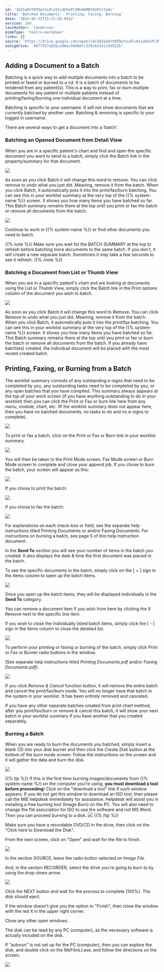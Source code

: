 ```yaml
---
id: '1Ed1w6YtNTDw7vLOlc6tidUSvPCZMndbMNf02HtIfpAs'
title: 'Batched Documents - Printing, Faxing, Burning'
date: '2024-02-12T15:22:26.042Z'
version: 109
lastAuthor: 'janderson'
mimeType: 'text/x-markdown'
links: []
source: 'https://drive.google.com/open?id=1Ed1w6YtNTDw7vLOlc6tidUSvPCZMndbMNf02HtIfpAs'
wikigdrive: '4877557a92bc296ec58d6bfc335c6143133d522b'
---
```

## Adding a Document to a Batch

Batching is a quick way to add multiple documents into a batch to be printed or faxed or burned to a cd. It is a batch of documents to be rendered from any patient(s). This is a way to print, fax or burn multiple documents for any patient or multiple patients instead of printing/faxing/burning one individual document at a time.

Batching is specific to your username. It will not show documents that are currently batched by another user. Batching & removing is specific to your logged in username.

There are several ways to get a document into a ‘batch'.

### Batching an Opened Document from Detail View

When you are in a specific patient's chart and find and open the specific document you want to send to a batch, simply click the Batch link in the property/summary for that document.

![](../batched-documents-printing-faxing-burning.assets/4615062a62c5fb0e4fb45d0b4a2e9dfd.png)

As soon as you click Batch it will change this word to remove. You can click remove to undo what you just did. Meaning, remove it from the batch. When you click Batch, it automatically puts it into the print/fax/burn batching. You can see this in your worklist summary at the very top of the {{% system-name %}} screen. It shows you how many items you have batched so far. This Batch summary remains there at the top until you print or fax the batch or remove all documents from the batch.

![](../batched-documents-printing-faxing-burning.assets/606ae95ec43ea538af56727a00430b81.png)

Continue to work in {{% system-name %}} or find other documents you need to batch.

{{% note %}}
Make sure you wait for the BATCH SUMMARY at the top to refresh before batching more documents to the same batch. If you don't, it will create a new separate batch. Sometimes it may take a few seconds to see it refresh.
{{% /note %}}

### Batching a Document from List or Thumb View

When you are in a specific patient's chart and are looking at documents using the List or Thumb View, simply click the Batch link in the Print options column of the document you wish to batch.

![](../batched-documents-printing-faxing-burning.assets/d036176ad1d95724abe0fa0ccbe2e0ff.png)

As soon as you click Batch it will change this word to Remove. You can click Remove to undo what you just did. Meaning, remove it from the batch. When you click Batch, it automatically puts it into the print/fax batching. You can see this in your worklist summary at the very top of the {{% system-name %}} screen. It shows you how many items you have batched so far. This Batch summary remains there at the top until you print or fax or burn the batch or remove all documents from the batch. If you already have batch(es) created, the individual document will be placed with the most recent created batch.

## Printing, Faxing, or Burning from a Batch

The worklist summary consists of any outstanding e-signs that need to be completed by you, any outstanding tasks need to be completed by you, or any open batches that you have compiled. This summary always appears at the top of your work screen (if you have anything outstanding to do in your worklist) then you can click the Print or Fax or burn link here from any menu, module, chart, etc. (If the worklist summary does not appear here, then you have no batched documents, no tasks to do and no e-signs to complete).

![](../batched-documents-printing-faxing-burning.assets/94d1f016a5ceb26734632e67a9cd3e7f.png)

To print or fax a batch, click on the Print or Fax or Burn link in your worklist summary.

![](../batched-documents-printing-faxing-burning.assets/2392c03d27cdb4a2239b3052f414475b.png)

You will then be taken to the Print Mode screen, Fax Mode screen or Burn Mode screen to complete and close your append job. If you chose to burn the batch, your screen will appear as this:

![](../batched-documents-printing-faxing-burning.assets/d86bca9df3a9527a20525259a3da1394.png)

If you chose to print the batch:

![](../batched-documents-printing-faxing-burning.assets/40873832f9319a33c649dc5970005e5d.png)

If you chose to fax the batch:

![](../batched-documents-printing-faxing-burning.assets/0d0ddaa0286348109ad24215566cadaa.png)

For explanations on each check-box or field, see the separate help instructions titled Printing Documents or and/or Faxing Documents. For instructions on burning a batch, see page 5 of this help instruction document.

In the **Send To** section you will see your number of items in the batch you created. It also displays the date & time the first document was placed in the batch.

To see the specific documents in the batch, simply click on the [ + ] sign in the items column to open up the batch items.

![](../batched-documents-printing-faxing-burning.assets/4f627ad339b6a79629fbc282efd50eca.png)

Once you open up the batch items, they will be displayed individually in the **Send To** category.

You can remove a document item if you wish from here by clicking the X Remove next to the specific line item.

If you wish to close the individually listed batch items, simply click the [ - ] sign in the items column to close the detailed list.

![](../batched-documents-printing-faxing-burning.assets/47596a110792e94eb61740955ae6676e.png)

To perform your printing or faxing or burning of the batch, simply click Print or Fax or Burner radio buttons in the window.

(See separate help instructions titled *Printing Documents.pdf* and/or *Faxing Documents.pdf*).

![](../batched-documents-printing-faxing-burning.assets/40873832f9319a33c649dc5970005e5d.png)

If you click *Remove & Cancel* function button, it will remove the entire batch and cancel the print/fax/burn mode. You will no longer have that batch in the system in your worklist. It has been entirely removed and canceled.

If you have any other separate batches created from print chart method, after you print/fax/burn or remove & cancel this batch, it will show your next batch in your worklist summary if you have another that you created separately.

### Burning a Batch

When you are ready to burn the documents you batched, simply insert a blank CD into your disk burner and then click the *Create Disk* button at the bottom of the burn mode screen. Follow the instructions on the screen and it will gather the data and burn the disk.

![](../batched-documents-printing-faxing-burning.assets/d86bca9df3a9527a20525259a3da1394.png)

{{% tip %}}
If this is the first time burning images/documents from {{% system-name %}} on the computer you're using, **you must download a tool before proceeding**! Click on the "download a tool" link if such window appears. If you do not get this window to download an ISO tool, then please call the MIE helpdesk immediately for assistance. Helpdesk will assist you in installing a free burning tool (Image Burn) on the PC. You will also need to change the file association for ISO to use the software and not MS Word. Then you can proceed burning to a disk. ![](../batched-documents-printing-faxing-burning.assets/dc2899eba21fcb9a7985b2b9a5ad358e.png)
{{% /tip %}}

Make sure you have a recordable DVD/CD in the drive, then click on the "Click here to Download the Disk".

From the next screen, click on "Open" and wait for the file to finish.

![](../batched-documents-printing-faxing-burning.assets/ecb70e78174bb440fe19a9d2913d7826.png)

In the section SOURCE, leave the radio button selected *on Image File*.

And, in the section RECORDER, select the drive you're going to burn to by using the drop-down arrow.

![](../batched-documents-printing-faxing-burning.assets/0db6dd67553acff2277c5455c539d32a.png)

Click the NEXT button and wait for the process to complete (100%). The disk should eject.

If the window doesn't give you the option to "Finish", then close the window with the red X in the upper right corner.

Close any other open windows.

The disk can be read by any PC (computer), as the necessary software is actually included on the disk.

If "autorun" is not set up for the PC (computer), then you can explore the disk, and double click on the MeFilmLt.exe, and follow the directions on the screen.

![](../batched-documents-printing-faxing-burning.assets/1b56e174c72f826c6671bcc4c61d65a1.png)
